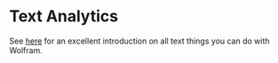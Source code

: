 # Text Analytics

See [here](https://www.wolfram.com/language/11/text-and-language-processing/index.html?product=language) for an excellent introduction on all text things you can do with Wolfram.
